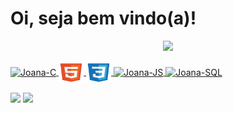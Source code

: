 <h1>Oi, seja bem vindo(a)!</h1> 

<div align="center">
  <a href="https://github.com/joanacabralmartins">
  <img height="180em" src="https://github-readme-stats.vercel.app/api/top-langs/?username=joanacabralmartins&layout=compact&langs_count=7&theme=midnight-purple"/>
</div>
  
<div style="display: inline_block"><br>
  <img align="center" alt="Joana-C" height="30" width="40" src="https://cdn.jsdelivr.net/gh/devicons/devicon/icons/c/c-original.svg"">
  <img align="center" alt="Joana-HTML" height="30" width="40" src="https://raw.githubusercontent.com/devicons/devicon/master/icons/html5/html5-original.svg">
  <img align="center" alt="Joana-CSS" height="30" width="40" src="https://raw.githubusercontent.com/devicons/devicon/master/icons/css3/css3-original.svg">
  <img align="center" alt="Joana-JS" height="30" width="40" src="https://cdn.jsdelivr.net/gh/devicons/devicon/icons/javascript/javascript-original.svg"">
  <img align="center" alt="Joana-SQL" height="30" width="40" src="https://cdn.jsdelivr.net/gh/devicons/devicon/icons/mysql/mysql-original-wordmark.svg">   
</div>
  
<br>
  
<div> 
  <a href = "mailto:joanacabralmartins@outlook.com"><img src="https://img.shields.io/badge/Microsoft_Outlook-0078D4?style=for-the-badge&logo=microsoft-outlook&logoColor=white" target="_blank"></a>
  <a href="https://www.linkedin.com/in/joana-cabral-martins/" target="_blank"><img src="https://img.shields.io/badge/-LinkedIn-%230077B5?style=for-the-badge&logo=linkedin&logoColor=white" target="_blank"></a> 
</div>
